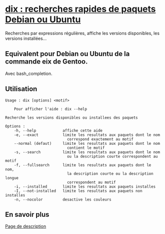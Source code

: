 [dix : recherches rapides de paquets Debian ou Ubuntu](http://www.nocturne-jdr.fr/blog/equivalent-eix-pour-debian-ubuntu/)
===

Recherches par expressions régulières, affiche les versions disponibles, les versions installées...

Equivalent pour Debian ou Ubuntu de la commande eix de Gentoo.
---

Avec bash_completion.

Utilisation
---

    Usage : dix [options] <motif>

        Pour afficher l'aide : dix --help

    Recherche les versions disponibles ou installees des paquets 

    Options :
        -h, --help            affiche cette aide
        -e, --exact           limite les resultats aux paquets dont le nom
                                correspond exactement au motif
        --normal (defaut)     limite les resultats aux paquets dont le nom
                                contient le motif
        -s, --search          limite les resultats aux paquets dont le nom
                                ou la description courte correspondent au motif
        -f, --fullsearch      limite les resultats aux paquets dont le nom,
                                la description courte ou la description longue 
                                correspondent au motif
        -i, --installed       limite les resultats aux paquets installes
        -I, --not-installed   limite les resultats aux paquets non installes
        -n, --nocolor         desactive les couleurs

En savoir plus
---
[Page de description](http://www.nocturne-jdr.fr/blog/equivalent-eix-pour-debian-ubuntu/)
